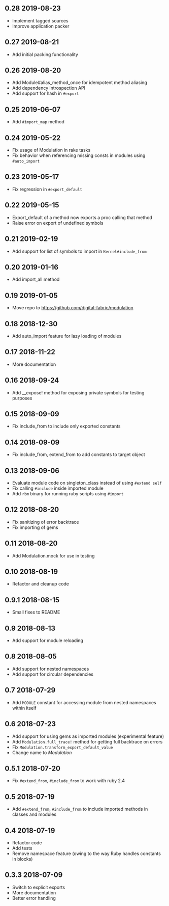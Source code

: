 0.28 2019-08-23
---------------

* Implement tagged sources
* Improve application packer

0.27 2019-08-21
---------------

* Add initial packing functionality

0.26 2019-08-20
---------------

* Add Module#alias_method_once for idempotent method aliasing
* Add dependency introspection API
* Add support for hash in `#export`

0.25 2019-06-07
---------------

* Add `#import_map` method

0.24 2019-05-22
---------------

* Fix usage of Modulation in rake tasks
* Fix behavior when referencing missing consts in modules using `#auto_import`

0.23 2019-05-17
---------------

* Fix regression in `#export_default`

0.22 2019-05-15
---------------

* Export_default of a method now exports a proc calling that method
* Raise error on export of undefined symbols

0.21 2019-02-19
---------------

* Add support for list of symbols to import in `Kernel#include_from`

0.20 2019-01-16
---------------

* Add import_all method

0.19 2019-01-05
---------------

* Move repo to https://github.com/digital-fabric/modulation

0.18 2018-12-30
---------------

* Add auto_import feature for lazy loading of modules

0.17 2018-11-22
---------------

* More documentation

0.16 2018-09-24
---------------

* Add __expose! method for exposing private symbols for testing purposes

0.15 2018-09-09
---------------

* Fix include_from to include only exported constants

0.14 2018-09-09
---------------

* Fix include_from, extend_from to add constants to target object

0.13 2018-09-06
---------------

* Evaluate module code on singleton_class instead of using `#extend self`
* Fix calling `#include` inside imported module
* Add `rbm` binary for running ruby scripts using `#import`

0.12 2018-08-20
---------------

* Fix sanitizing of error backtrace
* Fix importing of gems

0.11 2018-08-20
---------------

* Add Modulation.mock for use in testing

0.10 2018-08-19
---------------

* Refactor and cleanup code

0.9.1 2018-08-15
----------------

* Small fixes to README

0.9 2018-08-13
--------------

* Add support for module reloading

0.8 2018-08-05
--------------

* Add support for nested namespaces
* Add support for circular dependencies

0.7 2018-07-29
--------------

* Add `MODULE` constant for accessing module from nested namespaces within itself

0.6 2018-07-23
--------------

* Add support for using gems as imported modules (experimental feature)
* Add `Modulation.full_trace!` method for getting full backtrace on errors
* Fix `Modulation.transform_export_default_value`
* Change name to *Modulation*

0.5.1 2018-07-20
----------------

* Fix `#extend_from`, `#include_from` to work with ruby 2.4

0.5 2018-07-19
--------------

* Add `#extend_from`, `#include_from` to include imported methods in classes
  and modules

0.4 2018-07-19
--------------

* Refactor code
* Add tests
* Remove namespace feature (owing to the way Ruby handles constants in blocks)

0.3.3 2018-07-09
----------------

* Switch to explicit exports
* More documentation
* Better error handling